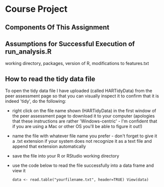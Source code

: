 # Course Project

## Components Of This Assignment

## Assumptions for Successful Execution of run_analysis.R

working directory, packages, version of R, modifications to features.txt

## How to read the tidy data file

To open the tidy data file I have uploaded (called HARTidyData) from the peer assessment page so that you can visually inspect it to confirm that it is indeed 'tidy', do the following:

* right click on the file name shown (HARTidyData) in the first window of the peer assessment page to download it to your computer (apologies that these instructions are rather 'Windows-centric' - I'm confident that if you are using a Mac or other OS you'll be able to figure it out!)
* name the file with whatever file name you prefer - don't forget to give it a .txt extension if your system does not recognize it as a text file and append that extension automatically
* save the file into your R or RStudio working directory
* use the code below to read the file successfully into a data frame and view it
 
    `data <- read.table("yourfilename.txt", header=TRUE)
    View(data)`
   
